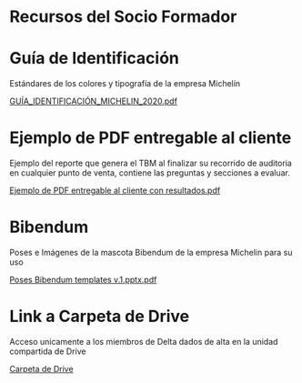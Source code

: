 # Recursos del Socio Formador

# Guía de Identificación

Estándares de los colores y tipografía de la empresa Michelín

[GUÍA_IDENTIFICACIÓN_MICHELIN_2020.pdf](Recursos%20del%20Socio%20Formador%20a2f557e20a8a44afb6bffc699a2f2b3f/GUA_IDENTIFICACIN_MICHELIN_2020.pdf)

# Ejemplo de PDF entregable al cliente

Ejemplo del reporte que genera el TBM al finalizar su recorrido de auditoria en cualquier punto de venta, contiene las preguntas y secciones a evaluar.

[Ejemplo de PDF entregable al cliente con resultados.pdf](Recursos%20del%20Socio%20Formador%20a2f557e20a8a44afb6bffc699a2f2b3f/Ejemplo_de_PDF_entregable_al_cliente_con_resultados.pdf)

# Bibendum

Poses e Imágenes de la mascota Bibendum de la empresa Michelin para su uso

[Poses Bibendum templates v.1.pptx.pdf](Recursos%20del%20Socio%20Formador%20a2f557e20a8a44afb6bffc699a2f2b3f/Poses_Bibendum_templates_v.1.pptx.pdf)

# Link a Carpeta de Drive

Acceso unicamente a los miembros de Delta dados de alta en la unidad compartida de Drive

[Carpeta de Drive](https://drive.google.com/drive/folders/1XXsjmb5tOgjY92UeiUcBFt53QaLUJ3Sh?usp=share_link)